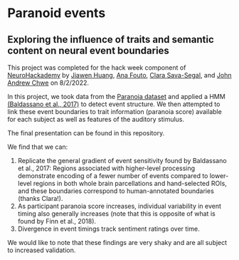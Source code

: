 # Paranoid events 

## Exploring the influence of traits and semantic content on neural event boundaries

This project was completed for the hack week component of [NeuroHackademy](https://neurohackademy.org/) by [Jiawen Huang](https://github.com/hjweric), [Ana Fouto](https://github.com/anarfouto), [Clara Sava-Segal](https://github.com/csavasegal), and [John Andrew Chwe](https://github.com/jahchwe) on 8/2/2022. 

In this project, we took data from the [Paranoia dataset](https://openneuro.org/datasets/ds001338/versions/1.0.0) and applied a HMM [(Baldassano et al., 2017)](https://www.sciencedirect.com/science/article/pii/S0896627317305937) to detect event structure. We then attempted to link these event boundaries to trait information (paranoia score) available for each subject as well as features of the auditory stimulus. 

The final presentation can be found in this repository. 

We find that we can: 
1. Replicate the general gradient of event sensitivity found by Baldassano et al., 2017: Regions associated with higher-level processing demonstrate encoding of a fewer number of events compared to lower-level regions in both whole brain parcellations and hand-selected ROIs, and these boundaries correspond to human-annotated boundaries (thanks Clara!). 
2. As participant paranoia score increases, individual variability in event timing also generally increases (note that this is opposite of what is found by Finn et al., 2018). 
3. Divergence in event timings track sentiment ratings over time. 

We would like to note that these findings are very shaky and are all subject to increased validation. 



